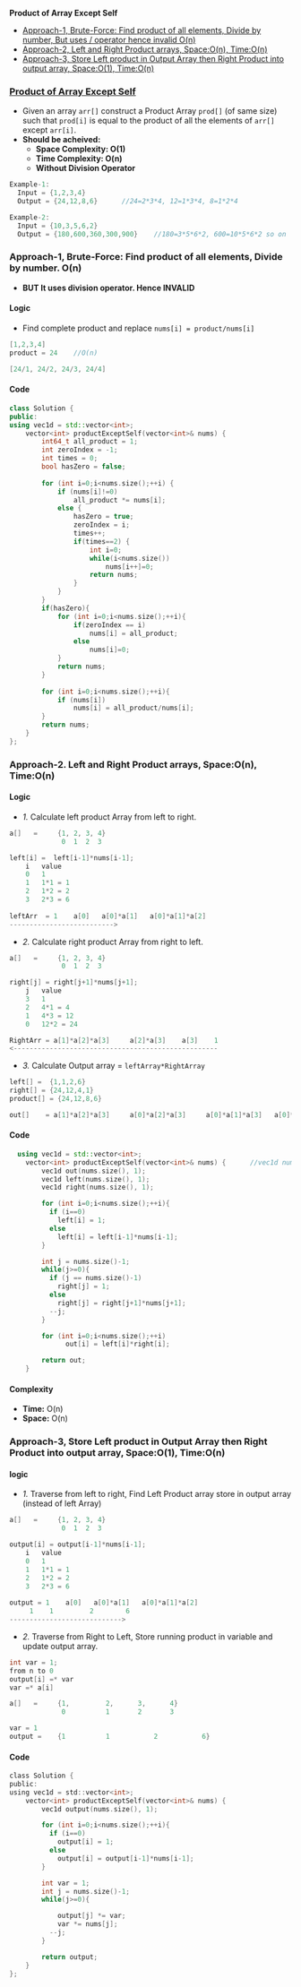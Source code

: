 **Product of Array Except Self**
- [Approach-1, Brute-Force: Find product of all elements, Divide by number, But uses / operator hence invalid O(n)](#a1)
- [Approach-2, Left and Right Product arrays, Space:O(n), Time:O(n)](#a2)
- [Approach-3, Store Left product in Output Array then Right Product into output array, Space:O(1), Time:O(n)](#a3)


### [Product of Array Except Self](https://leetcode.com/problems/product-of-array-except-self)
- Given an array `arr[]` construct a Product Array `prod[]` (of same size) such that `prod[i]` is equal to the product of all the elements of `arr[]` except `arr[i]`.
- **Should be acheived:**
  - **Space Complexity: O(1)**
  - **Time Complexity: O(n)**
  - **Without Division Operator**
```c
Example-1:
  Input = {1,2,3,4}
  Output = {24,12,8,6}      //24=2*3*4, 12=1*3*4, 8=1*2*4

Example-2:
  Input = {10,3,5,6,2}
  Output = {180,600,360,300,900}    //180=3*5*6*2, 600=10*5*6*2 so on
```

<a name=a1></a>
### Approach-1, Brute-Force: Find product of all elements, Divide by number. O(n)
- **BUT It uses division operator. Hence INVALID**
#### Logic
- Find complete product and replace `nums[i] = product/nums[i]`
```c
[1,2,3,4]
product = 24	//O(n)

[24/1, 24/2, 24/3, 24/4]
```
#### Code
```cpp
class Solution {
public:
using vec1d = std::vector<int>;
    vector<int> productExceptSelf(vector<int>& nums) {
        int64_t all_product = 1;
        int zeroIndex = -1;
        int times = 0;
        bool hasZero = false;
        
        for (int i=0;i<nums.size();++i) {
            if (nums[i]!=0)
                all_product *= nums[i];
            else {
                hasZero = true;
                zeroIndex = i;
                times++;
                if(times==2) {
                    int i=0;
                    while(i<nums.size())                
                        nums[i++]=0;
                    return nums;
                }
            }
        }
        if(hasZero){
            for (int i=0;i<nums.size();++i){
                if(zeroIndex == i)
                    nums[i] = all_product;
                else
                    nums[i]=0;
            }
            return nums;
        }
        
        for (int i=0;i<nums.size();++i){
            if (nums[i])
                nums[i] = all_product/nums[i];
        }
        return nums;
    }
};
```

<a name=a2></a>
### Approach-2. Left and Right Product arrays, Space:O(n), Time:O(n)
#### Logic
- _1._ Calculate left product Array from left to right.
```c
a[]   =     {1, 2, 3, 4}
             0  1  2  3

left[i] =  left[i-1]*nums[i-1];
	i	value
	0	1
	1	1*1 = 1
	2	1*2 = 2
	3	2*3 = 6
	
leftArr  = 1    a[0]   a[0]*a[1]   a[0]*a[1]*a[2]
-------------------------->
```
- _2._ Calculate right product Array from right to left.
```c
a[]   =     {1, 2, 3, 4}
             0  1  2  3

right[j] = right[j+1]*nums[j+1];
	j	value
	3	1
	2	4*1 = 4
	1	4*3 = 12
	0	12*2 = 24

RightArr = a[1]*a[2]*a[3]     a[2]*a[3]    a[3]    1
<---------------------------------------------------
```
- _3._ Calculate Output array = `leftArray*RightArray`
```c
left[] =  {1,1,2,6}
right[] = {24,12,4,1}
product[] = {24,12,8,6}

out[]    = a[1]*a[2]*a[3]     a[0]*a[2]*a[3]     a[0]*a[1]*a[3]   a[0]*a[1]*a[2]
```
#### Code
```cpp
  using vec1d = std::vector<int>;
    vector<int> productExceptSelf(vector<int>& nums) {      //vec1d nums = {1,2,3,4};
        vec1d out(nums.size(), 1);
        vec1d left(nums.size(), 1);
        vec1d right(nums.size(), 1);

        for (int i=0;i<nums.size();++i){
          if (i==0)
            left[i] = 1;
          else
            left[i] = left[i-1]*nums[i-1];
        }

        int j = nums.size()-1;
        while(j>=0){
          if (j == nums.size()-1)
            right[j] = 1;
          else
            right[j] = right[j+1]*nums[j+1];
          --j;
        }

        for (int i=0;i<nums.size();++i)
              out[i] = left[i]*right[i];

        return out;
    }
```
#### Complexity
- **Time:** O(n)
- **Space:** O(n)       

<a name=a3></a>
### Approach-3, Store Left product in Output Array then Right Product into output array, Space:O(1), Time:O(n)
#### logic
- _1._ Traverse from left to right, Find Left Product array store in output array (instead of left Array)
```c
a[]   =     {1, 2, 3, 4}
             0  1  2  3

output[i] = output[i-1]*nums[i-1];
	i	value
	0	1
	1	1*1 = 1
	2	1*2 = 2
	3	2*3 = 6
	
output = 1    a[0]   a[0]*a[1]   a[0]*a[1]*a[2]
	 1    1         2        6
---------------------------->
```
- _2._ Traverse from Right to Left, Store running product in variable and update output array.
```c	
int var = 1;
from n to 0
output[i] =* var
var =* a[i]

a[]   =     {1, 		2, 		3, 		4}
             0  		1  		2  		3

var = 1
output =    {1    		1   		2        	6}
```
#### Code
```c
class Solution {
public:
using vec1d = std::vector<int>;
    vector<int> productExceptSelf(vector<int>& nums) {
        vec1d output(nums.size(), 1);

        for (int i=0;i<nums.size();++i){
          if (i==0)
            output[i] = 1;
          else
            output[i] = output[i-1]*nums[i-1];
        }

        int var = 1;
        int j = nums.size()-1;
        while(j>=0){

            output[j] *= var;
            var *= nums[j];
          --j;
        }

        return output;
    }
};
```
